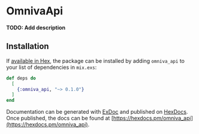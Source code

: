 # OmnivaApi

**TODO: Add description**

## Installation

If [available in Hex](https://hex.pm/docs/publish), the package can be installed
by adding `omniva_api` to your list of dependencies in `mix.exs`:

```elixir
def deps do
  [
    {:omniva_api, "~> 0.1.0"}
  ]
end
```

Documentation can be generated with [ExDoc](https://github.com/elixir-lang/ex_doc)
and published on [HexDocs](https://hexdocs.pm). Once published, the docs can
be found at [https://hexdocs.pm/omniva_api](https://hexdocs.pm/omniva_api).

